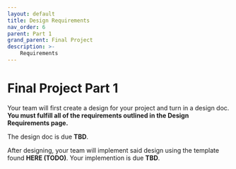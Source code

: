 ```yaml
---
layout: default
title: Design Requirements
nav_order: 6
parent: Part 1
grand_parent: Final Project
description: >-
    Requirements
---
```


# Final Project Part 1

Your team will first create a design for your project and turn in a design doc. **You must fulfill all of the requirements outlined in the Design Requirements page.**

The design doc is due **TBD**.

After designing, your team will implement said design using the template found **HERE (TODO)**. Your implemention is due **TBD**.

